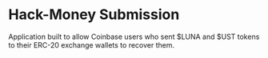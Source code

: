 # Hack-Money Submission
Application built to allow Coinbase users who sent $LUNA and $UST tokens to their ERC-20 exchange wallets to recover them.
